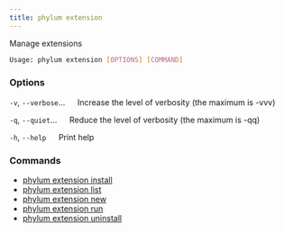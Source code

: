 ```yaml
---
title: phylum extension
---
```


Manage extensions

```sh
Usage: phylum extension [OPTIONS] [COMMAND]
```

### Options

`-v`, `--verbose`...
&emsp; Increase the level of verbosity (the maximum is -vvv)

`-q`, `--quiet`...
&emsp; Reduce the level of verbosity (the maximum is -qq)

`-h`, `--help`
&emsp; Print help

### Commands

* [phylum extension install](./phylum_extension_install)
* [phylum extension list](./phylum_extension_list)
* [phylum extension new](./phylum_extension_new)
* [phylum extension run](./phylum_extension_run)
* [phylum extension uninstall](./phylum_extension_uninstall)
